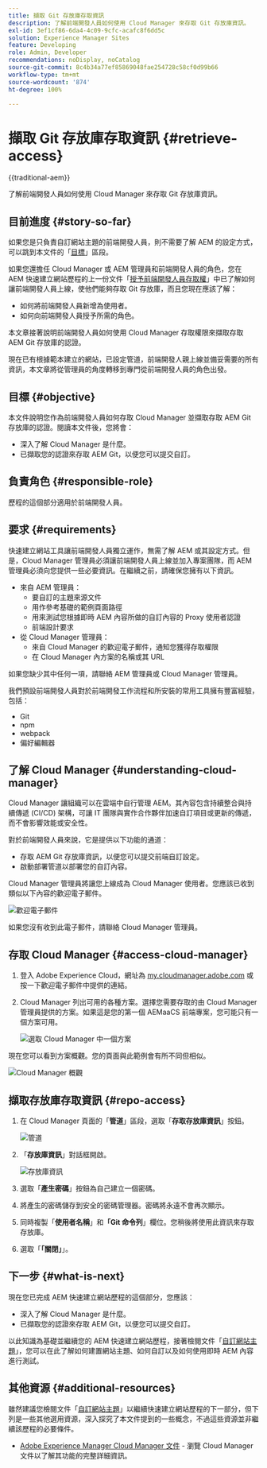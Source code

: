 ```yaml
---
title: 擷取 Git 存放庫存取資訊
description: 了解前端開發人員如何使用 Cloud Manager 來存取 Git 存放庫資訊。
exl-id: 3ef1cf86-6da4-4c09-9cfc-acafc8f6dd5c
solution: Experience Manager Sites
feature: Developing
role: Admin, Developer
recommendations: noDisplay, noCatalog
source-git-commit: 8c4b34a77ef85869048fae254728c58cf0d99b66
workflow-type: tm+mt
source-wordcount: '874'
ht-degree: 100%

---
```



# 擷取 Git 存放庫存取資訊 {#retrieve-access}

{{traditional-aem}}

了解前端開發人員如何使用 Cloud Manager 來存取 Git 存放庫資訊。

## 目前進度 {#story-so-far}

如果您是只負責自訂網站主題的前端開發人員，則不需要了解 AEM 的設定方式，可以跳到本文件的「[目標](#objective)」區段。

如果您還擔任 Cloud Manager 或 AEM 管理員和前端開發人員的角色，您在 AEM 快速建立網站歷程的上一份文件「[授予前端開發人員存取權](grant-access.md)」中已了解如何讓前端開發人員上線，使他們能夠存取 Git 存放庫，而且您現在應該了解：

* 如何將前端開發人員新增為使用者。
* 如何向前端開發人員授予所需的角色。

本文章接著說明前端開發人員如何使用 Cloud Manager 存取權限來擷取存取 AEM Git 存放庫的認證。

現在已有根據範本建立的網站，已設定管道，前端開發人親上線並備妥需要的所有資訊，本文章將從管理員的角度轉移到專門從前端開發人員的角色出發。

## 目標 {#objective}

本文件說明您作為前端開發人員如何存取 Cloud Manager 並擷取存取 AEM Git 存放庫的認證。閱讀本文件後，您將會：

* 深入了解 Cloud Manager 是什麼。
* 已擷取您的認證來存取 AEM Git，以便您可以提交自訂。

## 負責角色 {#responsible-role}

歷程的這個部分適用於前端開發人員。

## 要求 {#requirements}

快速建立網站工具讓前端開發人員獨立運作，無需了解 AEM 或其設定方式。但是，Cloud Manager 管理員必須讓前端開發人員上線並加入專案團隊，而 AEM 管理員必須向您提供一些必要資訊。在繼續之前，請確保您擁有以下資訊。

* 來自 AEM 管理員：
   * 要自訂的主題來源文件
   * 用作參考基礎的範例頁面路徑
   * 用來測試您根據即時 AEM 內容所做的自訂內容的 Proxy 使用者認證
   * 前端設計要求
* 從 Cloud Manager 管理員：
   * 來自 Cloud Manager 的歡迎電子郵件，通知您獲得存取權限
   * 在 Cloud Manager 內方案的名稱或其 URL

如果您缺少其中任何一項，請聯絡 AEM 管理員或 Cloud Manager 管理員。

我們預設前端開發人員對於前端開發工作流程和所安裝的常用工具擁有豐富經驗，包括：

* Git
* npm
* webpack
* 偏好編輯器

## 了解 Cloud Manager {#understanding-cloud-manager}

Cloud Manager 讓組織可以在雲端中自行管理 AEM。其內容包含持續整合與持續傳遞 (CI/CD) 架構，可讓 IT 團隊與實作合作夥伴加速自訂項目或更新的傳遞，而不會影響效能或安全性。

對於前端開發人員來說，它是提供以下功能的通道：

* 存取 AEM Git 存放庫資訊，以便您可以提交前端自訂設定。
* 啟動部署管道以部署您的自訂內容。

Cloud Manager 管理員將讓您上線成為 Cloud Manager 使用者。您應該已收到類似以下內容的歡迎電子郵件。

![歡迎電子郵件](assets/welcome-email.png)

如果您沒有收到此電子郵件，請聯絡 Cloud Manager 管理員。

## 存取 Cloud Manager {#access-cloud-manager}

1. 登入 Adobe Experience Cloud，網址為 [my.cloudmanager.adobe.com](https://my.cloudmanager.adobe.com/) 或按一下歡迎電子郵件中提供的連結。

1. Cloud Manager 列出可用的各種方案。選擇您需要存取的由 Cloud Manager 管理員提供的方案。如果這是您的第一個 AEMaaCS 前端專案，您可能只有一個方案可用。

   ![選取 Cloud Manager 中一個方案](assets/cloud-manager-select-program.png)

現在您可以看到方案概觀。您的頁面與此範例會有所不同但相似。

![Cloud Manager 概觀](assets/cloud-manager-overview.png)

## 擷取存放庫存取資訊 {#repo-access}

1. 在 Cloud Manager 頁面的「**管道**」區段，選取「**存取存放庫資訊**」按鈕。

   ![管道](assets/pipelines-repo-info.png)

1. 「**存放庫資訊**」對話框開啟。

   ![存放庫資訊](assets/repo-info.png)

1. 選取「**產生密碼**」按鈕為自己建立一個密碼。

1. 將產生的密碼儲存到安全的密碼管理器。密碼將永遠不會再次顯示。

1. 同時複製「**使用者名稱**」和&#x200B;**「Git 命令列**」欄位。您稍後將使用此資訊來存取存放庫。

1. 選取「**「關閉」**」。

## 下一步 {#what-is-next}

現在您已完成 AEM 快速建立網站歷程的這個部分，您應該：

* 深入了解 Cloud Manager 是什麼。
* 已擷取您的認證來存取 AEM Git，以便您可以提交自訂。

以此知識為基礎並繼續您的 AEM 快速建立網站歷程，接著檢閱文件「[自訂網站主題](customize-theme.md)」，您可以在此了解如何建置網站主題、如何自訂以及如何使用即時 AEM 內容進行測試。

## 其他資源 {#additional-resources}

雖然建議您檢閱文件「[自訂網站主題](customize-theme.md)」以繼續快速建立網站歷程的下一部分，但下列是一些其他選用資源，深入探究了本文件提到的一些概念，不過這些資源並非繼續該歷程的必要條件。

* [Adobe Experience Manager Cloud Manager 文件](https://experienceleague.adobe.com/docs/experience-manager-cloud-manager/using/introduction-to-cloud-manager.html?lang=zh-Hant) - 瀏覽 Cloud Manager 文件以了解其功能的完整詳細資訊。
